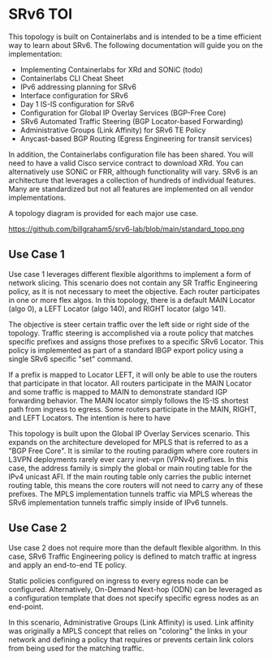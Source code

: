 # SRv6 TOI

This topology is built on Containerlabs and is intended to be a time efficient way to learn about SRv6.  The following documentation will guide you on the implementation:

- Implementing Containerlabs for XRd and SONiC (todo)
- Containerlabs CLI Cheat Sheet 
- IPv6 addressing planning for SRv6
- Interface configuration for SRv6
- Day 1 IS-IS configuration for SRv6
- Configuration for Global IP Overlay Services (BGP-Free Core)
- SRv6 Automated Traffic Steering (BGP Locator-based Forwarding)
- Administrative Groups (Link Affinity) for SRv6 TE Policy
- Anycast-based BGP Routing (Egress Engineering for transit services)

In addition, the Containerlabs configuration file has been shared.  You will need to have a valid Cisco service contract to download XRd.  You can alternatively use SONiC or FRR, although functionality will vary.  SRv6 is an architecture that leverages a collection of hundreds of individual features.  Many are standardized but not all features are implemented on all vendor implementations.

A topology diagram is provided for each major use case.  

https://github.com/billgraham5/srv6-lab/blob/main/standard_topo.png

## Use Case 1

Use case 1 leverages different flexible algorithms to implement a form of network slicing.  This scenario does not contain any SR Traffic Engineering policy, as it is not necessary to meet the objective.  Each router participates in one or more flex algos.  In this topology, there is a default MAIN Locator (algo 0), a LEFT Locator (algo 140), and RIGHT locator (algo 141). 

The objective is steer certain traffic over the left side or right side of the topology.  Traffic steering is accomplished via a route policy that matches specific prefixes and assigns those prefixes to a specific SRv6 Locator.  This policy is implemented as part of a standard IBGP export policy using a single SRv6 specific "set" command.

If a prefix is mapped to Locator LEFT, it will only be able to use the routers that participate in that locator.  All routers participate in the MAIN Locator and some traffic is mapped to MAIN to demonstrate standard IGP forwarding behavior.  The MAIN locator simply follows the IS-IS shortest path from ingress to egress. Some routers participate in the MAIN, RIGHT, and LEFT Locators.  The intention is here to have 

This topology is built upon the Global IP Overlay Services scenario.  This expands on the architecture developed for MPLS that is referred to as a "BGP Free Core".  It is similar to the routing paradigm where core routers in L3VPN deployments rarely ever carry inet-vpn (VPNv4) prefixes.  In this case, the address family is simply the global or main routing table for the IPv4 unicast AFI.  If the main routing table only carries the public internet routing table, this means the core routers will not need to carry any of these prefixes.  The MPLS implementation tunnels traffic via MPLS whereas the SRv6 implementation tunnels traffic simply inside of IPv6 tunnels.

## Use Case 2

Use case 2 does not require more than the default flexible algorithm.  In this case, SRv6 Traffic Engineering policy is defined to match traffic at ingress and apply an end-to-end TE policy.

Static policies configured on ingress to every egress node can be configured.  Alternatively, On-Demand Next-hop (ODN) can be leveraged as a configuration template that does not specify specific egress nodes as an end-point.

In this scenario, Administrative Groups (Link Affinity) is used.  Link affinity was originally a MPLS concept that relies on "coloring" the links in your network and defining a policy that requires or prevents certain link colors from being used for the matching traffic.

